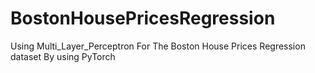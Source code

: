 # BostonHousePricesRegression
Using Multi_Layer_Perceptron  For The Boston House Prices Regression dataset By using PyTorch 

